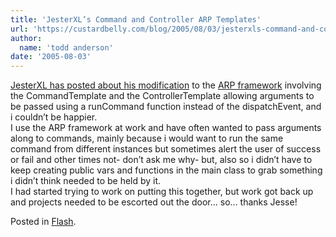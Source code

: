 ```yaml
---
title: 'JesterXL’s Command and Controller ARP Templates'
url: 'https://custardbelly.com/blog/2005/08/03/jesterxls-command-and-conroller-arp-templates/'
author:
  name: 'todd anderson'
date: '2005-08-03'
---
```


[JesterXL has posted about his modification](http://www.jessewarden.com/archives/2005/08/arp_labs_upload.html) to the [ARP framework](http://osflash.org/doku.php?id=arp) involving the CommandTemplate and the ControllerTemplate allowing arguments to be passed using a runCommand function instead of the dispatchEvent, and i couldn’t be happier.  
I use the ARP framework at work and have often wanted to pass arguments along to commands, mainly because i would want to run the same command from different instances but sometimes alert the user of success or fail and other times not- don’t ask me why- but, also so i didn’t have to keep creating public vars and functions in the main class to grab something i didn’t think needed to be held by it.  
I had started trying to work on putting this together, but work got back up and projects needed to be escorted out the door… so… thanks Jesse!

Posted in [Flash](https://custardbelly.com/blog/category/flash/).

